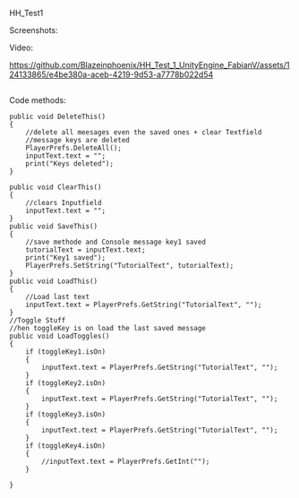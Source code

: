 HH_Test1





Screenshots:

Video:

https://github.com/Blazeinphoenix/HH_Test_1_UnityEngine_FabianV/assets/124133865/e4be380a-aceb-4219-9d53-a7778b022d54

##
Code methods:




    public void DeleteThis()
    {
        //delete all meesages even the saved ones + clear Textfield
        //message keys are deleted
        PlayerPrefs.DeleteAll();
        inputText.text = "";
        print("Keys deleted");
    }

    public void ClearThis()
    {
        //clears Inputfield 
        inputText.text = "";
    }
    public void SaveThis()
    {
        //save methode and Console message key1 saved
        tutorialText = inputText.text;
        print("Key1 saved");
        PlayerPrefs.SetString("TutorialText", tutorialText);
    }
    public void LoadThis()
    {
        //Load last text
        inputText.text = PlayerPrefs.GetString("TutorialText", "");
    }
    //Toggle Stuff
    //hen toggleKey is on load the last saved message
    public void LoadToggles()
    {
        if (toggleKey1.isOn)
        {
            inputText.text = PlayerPrefs.GetString("TutorialText", "");
        }
        if (toggleKey2.isOn)
        {
            inputText.text = PlayerPrefs.GetString("TutorialText", "");
        }
        if (toggleKey3.isOn)
        {
            inputText.text = PlayerPrefs.GetString("TutorialText", "");
        }
        if (toggleKey4.isOn)
        {
            //inputText.text = PlayerPrefs.GetInt("");
        }

    }
